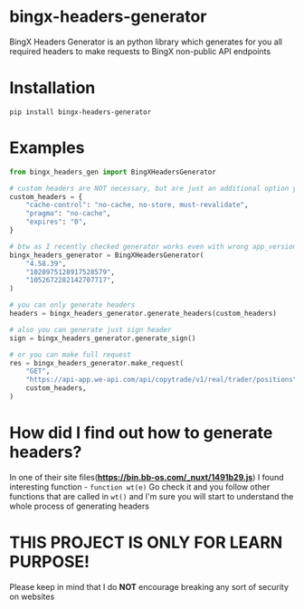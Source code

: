 # bingx-headers-generator

BingX Headers Generator is an python library which generates for you all required headers to make requests to BingX non-public API endpoints

# Installation

```
pip install bingx-headers-generator
```

# Examples

```python
from bingx_headers_gen import BingXHeadersGenerator

# custom headers are NOT necessary, but are just an additional option you can pass to request
custom_headers = {
    "cache-control": "no-cache, no-store, must-revalidate",
    "pragma": "no-cache",
    "expires": "0",
}

# btw as I recently checked generator works even with wrong app_version but I left that option in advance of BingX API changes
bingx_headers_generator = BingXHeadersGenerator(
    "4.58.39",
    "1020975128917528579",
    "1052672282142707717",
)

# you can only generate headers
headers = bingx_headers_generator.generate_headers(custom_headers)

# also you can generate just sign header
sign = bingx_headers_generator.generate_sign()

# or you can make full request
res = bingx_headers_generator.make_request(
    "GET",
    "https://api-app.we-api.com/api/copytrade/v1/real/trader/positions",
    custom_headers,
)

```

# How did I find out how to generate headers?

In one of their site files(**https://bin.bb-os.com/_nuxt/1491b29.js**) I found interesting function - `function wt(e)` Go check it and you follow other functions that are called in `wt()` and I'm sure you will start to understand the whole process of generating headers

# THIS PROJECT IS ONLY FOR LEARN PURPOSE!

Please keep in mind that I do **NOT** encourage breaking any sort of security on websites
